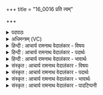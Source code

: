 +++
title = "16_0016 प्रति त्यम्"

+++
<details><summary>पदपाठः</summary>

प्र꣡ति꣢꣯। त्यम्। चा꣡रु꣢꣯म्। अ꣣ध्वर꣢म्। गो꣣पीथा꣡य꣢। प्र। हू꣣यसे। मरु꣡द्भिः꣢। अ꣣ग्ने। आ꣢। ग꣣हि। १६।
</details>

<details><summary>अधिमन्त्रम् (VC)</summary>

- अग्निः
- मेधातिथिः काण्वः
- गायत्री
- षड्जः
- आग्नेयं काण्डम्
</details>

<details><summary>हिन्दी : आचार्य रामनाथ वेदालंकार - विषयः</summary>

अब परमात्मा रूप अग्नि का आह्वान करते हुए कहते हैं।
</details>

<details><summary>हिन्दी : आचार्य रामनाथ वेदालंकार - पदार्थः</summary>

पदार्थान्वय -  (त्यम्) उस हमारे द्वारा किये जाते हुए (चारुम्) श्रेष्ठ (अध्वरम्) हिंसा, अधर्म आदि दोषों से रहित उपासनायज्ञ या जीवनयज्ञ के (प्रति) प्रति (गोपीथाय) विषयों में भटकती हुई इन्द्रिय-रूप गौओं की रक्षा के लिए, अथवा हमारे श्रद्धारस-रूप सोमरस के पान के लिए (प्र हूयसे) आप बुलाये जा रहे हो। (अग्ने) हे ज्योतिर्मय परमात्मन् ! आप (मरुद्भिः) प्राणों द्वारा अर्थात् हमसे की जाती हुई प्राणायाम-क्रियाओं द्वारा (आ गहि) हमारे यज्ञ में आओ ॥६॥
</details>

<details><summary>हिन्दी : आचार्य रामनाथ वेदालंकार - भावार्थः</summary>

भावार्थ -  हे परमात्मन् ! जैसे पवनों से प्रज्वलित यज्ञाग्नि नाना ज्वालाओं से नृत्य करती हुई सी यज्ञवेदि में हमारे सम्मुख उपस्थित होती है, वैसे ही हमारे प्राणायामरूप पवनों से प्रज्वलित किये हुए आप हमारे जीवनयज्ञ या उपासनायज्ञ में आओ, और मन, वाणी, चक्षु आदि इन्द्रियों को विषयों से निरन्तर बचाते हुए हमारे श्रद्धारस का रिझकर पान करो ॥६॥
</details>

<details><summary>संस्कृत : आचार्य रामनाथ वेदालंकार - विषयः</summary>

अथ परमात्माग्निमाह्वयन्नाह।
</details>

<details><summary>संस्कृत : आचार्य रामनाथ वेदालंकार - पदार्थः</summary>

पदार्थान्वय -  (त्यम्) तम् अस्माभिः क्रियमाणम् (चारुम्) श्रेष्ठम् (अध्वरम्) हिंसाऽधर्मादिदोषरहितम् उपासनायज्ञं जीवनयज्ञं वा। ‘अध्वर इति यज्ञनाम, ध्वरति हिंसाकर्मा, तत्प्रतिषेधः इति निरुक्तम् (१।७)। (प्रति) अभिलक्ष्य (गोपीथाय२) गवां विषयगोचरेषु भ्राम्यताम् इन्द्रियाणां पीथाय रक्षणाय, अस्माकं श्रद्धारसरूपस्य सोमस्य पानाय वा। गोपीथाय सोमपानायेति यास्कः। निरु० १०।३५। निशीथगोपीथावगथाः।’ उ० २।९ इति गोपूर्वात् पा रक्षणे पा पाने वा धातोस्थक्प्रत्ययान्तो निपातः। (प्र हूयसे) प्रकर्षेण निमन्त्र्यसे। (अग्ने) हे ज्योतिर्मय परमात्मन् ! त्वम् (मरुद्भिः) प्राणैः, अस्मदनुष्ठीयमानप्राणायामक्रियाभिः (आ गहि) आगच्छ। आङ्पूर्वाद् गम्लृ गतौ धातोर्लोण्मध्यमैकवचने छान्दसं रूपम् ॥६॥
</details>

<details><summary>संस्कृत : आचार्य रामनाथ वेदालंकार - भावार्थः</summary>

भावार्थ -  हे परमात्मन् ! यथा पवनैः प्रज्वलितोऽग्निर्नानाज्वालाभिर्नृत्यन्निव यज्ञवेद्यामस्मत्संमुखमुपस्थितो भवति, तथैवास्माकं प्राणायामपवनैः प्रदीपितस्त्वं नो जीवनयज्ञमुपासनायज्ञं वा समागच्छ, मनोवाक्चक्षुरादीनीन्द्रियाणि च विषयेभ्यः सततं रक्षन्नस्माकं श्रद्धारसं कणेहत्य पिब ॥६॥
</details>

<details><summary>संस्कृत : आचार्य रामनाथ वेदालंकार - पादटिप्पनी</summary>

टिप्पनी -   १. ऋ० १।१९।१। ऋग्वेदे दयानन्दर्षिणाऽयं मन्त्रो विद्युद्रूपभौति- काग्निपक्षे व्याख्यातः। २. गोपीथाय। गोशब्देनात्र सोम उच्यते, तस्य पानार्थम्—इति वि०। गौः सोमः, गच्छति देवानिति, तस्य पीथाय पानाय—इति भ०। ‘पृथिवीन्द्रियादीनां रक्षणाय इति ऋ० १।१९।१ भाष्ये द०।
</details>